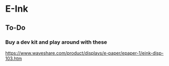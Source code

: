 # E-Ink

## To-Do

### Buy a dev kit and play around with these

https://www.waveshare.com/product/displays/e-paper/epaper-1/eink-disp-103.htm
